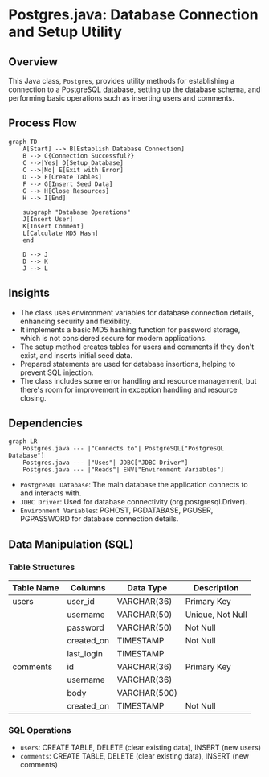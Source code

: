 # Postgres.java: Database Connection and Setup Utility

## Overview

This Java class, `Postgres`, provides utility methods for establishing a connection to a PostgreSQL database, setting up the database schema, and performing basic operations such as inserting users and comments.

## Process Flow

```mermaid
graph TD
    A[Start] --> B[Establish Database Connection]
    B --> C{Connection Successful?}
    C -->|Yes| D[Setup Database]
    C -->|No| E[Exit with Error]
    D --> F[Create Tables]
    F --> G[Insert Seed Data]
    G --> H[Close Resources]
    H --> I[End]
    
    subgraph "Database Operations"
    J[Insert User]
    K[Insert Comment]
    L[Calculate MD5 Hash]
    end
    
    D --> J
    D --> K
    J --> L
```

## Insights

- The class uses environment variables for database connection details, enhancing security and flexibility.
- It implements a basic MD5 hashing function for password storage, which is not considered secure for modern applications.
- The setup method creates tables for users and comments if they don't exist, and inserts initial seed data.
- Prepared statements are used for database insertions, helping to prevent SQL injection.
- The class includes some error handling and resource management, but there's room for improvement in exception handling and resource closing.

## Dependencies

```mermaid
graph LR
    Postgres.java --- |"Connects to"| PostgreSQL["PostgreSQL Database"]
    Postgres.java --- |"Uses"| JDBC["JDBC Driver"]
    Postgres.java --- |"Reads"| ENV["Environment Variables"]
```

- `PostgreSQL Database`: The main database the application connects to and interacts with.
- `JDBC Driver`: Used for database connectivity (org.postgresql.Driver).
- `Environment Variables`: PGHOST, PGDATABASE, PGUSER, PGPASSWORD for database connection details.

## Data Manipulation (SQL)

### Table Structures

| Table Name | Columns | Data Type | Description |
|------------|---------|-----------|-------------|
| users | user_id | VARCHAR(36) | Primary Key |
|  | username | VARCHAR(50) | Unique, Not Null |
|  | password | VARCHAR(50) | Not Null |
|  | created_on | TIMESTAMP | Not Null |
|  | last_login | TIMESTAMP | |
| comments | id | VARCHAR(36) | Primary Key |
|  | username | VARCHAR(36) | |
|  | body | VARCHAR(500) | |
|  | created_on | TIMESTAMP | Not Null |

### SQL Operations

- `users`: CREATE TABLE, DELETE (clear existing data), INSERT (new users)
- `comments`: CREATE TABLE, DELETE (clear existing data), INSERT (new comments)
